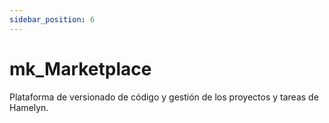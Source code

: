 ```yaml
---
sidebar_position: 6
---
```


# mk_Marketplace

Plataforma de versionado de código y gestión de los proyectos y tareas de Hamelyn.